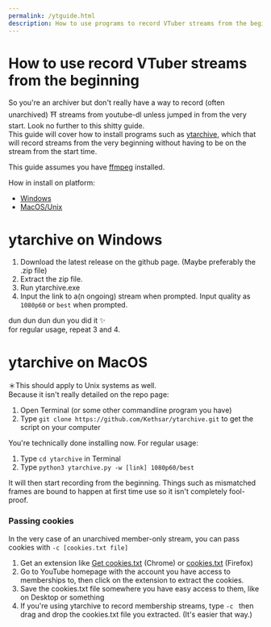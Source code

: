 ```yaml
---
permalink: /ytguide.html
description: How to use programs to record VTuber streams from the beginning
---
```


# How to use record VTuber streams from the beginning

So you're an archiver but don't really have a way to record (often unarchived) ⛩️ streams from youtube-dl unless jumped in from the very start. Look no further to this shitty guide.   
This guide will cover how to install programs such as [ytarchive](https://github.com/Kethsar/ytarchive), which that will record streams from the very beginning without having to be on the stream from the start time. 

This guide assumes you have [ffmpeg](https://www.ffmpeg.org/) installed.

How in install on platform:
* [Windows](#ytarchive-on-windows)
* [MacOS/Unix](#ytarchive-on-macos)

# ytarchive on Windows    
1. Download the latest release on the github page. (Maybe preferably the .zip file)    
2. Extract the zip file.    
3. Run ytarchive.exe    
4. Input the link to a(n ongoing) stream when prompted. Input quality as `1080p60` or `best` when prompted.    

dun dun dun dun you did it ✨    
for regular usage, repeat 3 and 4.    

# ytarchive on MacOS   

＊This should apply to Unix systems as well.    
Because it isn't really detailed on the repo page:

1. Open Terminal (or some other commandline program you have)   
2. Type `git clone https://github.com/Kethsar/ytarchive.git` to get the script on your computer   

You're technically done installing now. For regular usage:   

1. Type `cd ytarchive` in Terminal   
2. Type `python3 ytarchive.py -w [link] 1080p60/best`   

It will then start recording from the beginning. Things such as mismatched frames are bound to happen at first time use so it isn't completely fool-proof. 

### Passing cookies
In the very case of an unarchived member-only stream, you can pass cookies with `-c [cookies.txt file]`   

1. Get an extension like [Get cookies.txt](https://chrome.google.com/webstore/detail/get-cookiestxt/bgaddhkoddajcdgocldbbfleckgcbcid/) (Chrome) or [cookies.txt](https://addons.mozilla.org/en-US/firefox/addon/cookies-txt/) (Firefox)   
2. Go to YouTube homepage with the account you have access to memberships to, then click on the extension to extract the cookies.
3. Save the cookies.txt file somewhere you have easy access to them, like on Desktop or something
4. If you're using ytarchive to record membership streams, type `-c ` then drag and drop the cookies.txt file you extracted. (It's easier that way.)

